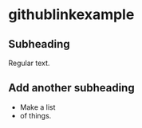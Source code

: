 # githublinkexample

## Subheading

Regular text.

## Add another subheading

* Make a list
* of things.
